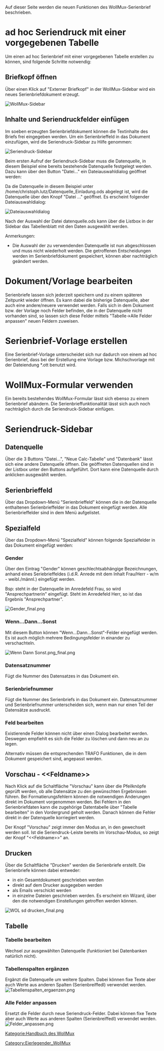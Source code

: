 Auf dieser Seite werden die neuen Funktionen des WollMux-Serienbrief beschrieben.

ad hoc Seriendruck mit einer vorgegebenen Tabelle
=================================================

Um einen ad hoc Serienbrief mit einer vorgegebenen Tabelle erstellen zu können, sind folgende Schritte notwendig:

Briefkopf öffnen
----------------

Über einen Klick auf "Externer Briefkopf" in der WollMux-Sidebar wird ein neues Serienbriefdokument erzeugt.

![](images/Bedienelemente/wollmuxbar.png "WollMux-Sidebar")

Inhalte und Seriendruckfelder einfügen
--------------------------------------

Im soeben erzeugten Serienbriefdokument können die Textinhalte des Briefs frei eingegeben werden. Um ein Serienbrieffeld in das Dokument einzufügen, wird die Seriendruck-Sidebar zu Hilfe genommen:

![](images/Bedienelemente/mailmerge.png "Seriendruck-Sidebar")

Beim ersten Aufruf der Seriendruck-Sidebar muss die Datenquelle, in diesem Beispiel eine bereits bestehende Datenquelle festgelegt werden. Dazu kann über den Button "Datei..." ein Dateiauswahldialog geöffnet werden:

Da die Datenquelle in diesem Beispiel unter /home/christoph.lutz/Datenquelle\_Einladung.ods abgelegt ist, wird die Datenquelle über den Knopf "Datei ..." geöffnet. Es erscheint folgender Dateiauswahldialog:

![](images/Seriendruck/DateiAuswaehlen.png "Dateiauswahldialog")

Nach der Auswahl der Datei datenquelle.ods kann über die Listbox in der Sidebar das Tabellenblatt mit den Daten ausgewählt werden.

Anmerkungen:
- Die Auswahl der zu verwendenden Datenquelle ist nun abgeschlossen und muss nicht wiederholt werden. Die getroffenen Entscheidungen werden im Serienbriefdokument gespeichert, können aber nachträglich geändert werden.

Dokument/Vorlage bearbeiten
===========================

Serienbriefe lassen sich jederzeit speichern und zu einem späteren Zeitpunkt wieder öffnen. Es kann dabei die bisherige Datenquelle, aber auch eine andere/neuere verwendet werden. Falls sich in dem Dokument bzw. der Vorlage noch Felder befinden, die in der Datenquelle nicht vorhanden sind, so lassen sich diese Felder mittels "Tabelle-&gt;Alle Felder anpassen" neuen Feldern zuweisen.

Serienbrief-Vorlage erstellen
=============================

Eine Serienbrief-Vorlage unterscheidet sich nur dadurch von einem ad hoc Serienbrief, dass bei der Erstellung eine Vorlage bzw. Michschvorlage mit der Dateiendung \*.ott benutzt wird.

WollMux-Formular verwenden
==========================

Ein bereits bestehendes WollMux-Formular lässt sich ebenso zu einem Serienbrief abändern. Die Serienbrieffunktionalität lässt sich auch noch nachträglich durch die Seriendruck-Sidebar einfügen.

Seriendruck-Sidebar
=================

Datenquelle
-----------

Über die 3 Buttons "Datei...", "Neue Calc-Tabelle" und "Datenbank" lässt sich eine andere Datenquelle öffnen. Die geöffneten Datenquellen sind in der Listbox unter den Buttons aufgeführt. Dort kann eine Datenquelle durch anklicken ausgewählt werden.


Serienbrieffeld
---------------

Über das Dropdown-Menü "Serienbrieffeld" können die in der Datenquelle enthaltenen Serienbrieffelder in das Dokument eingefügt werden. Alle Serienbrieffelder sind in dem Menü aufgelistet.

Spezialfeld
-----------

Über das Dropdown-Menü "Spezialfeld" können folgende Spezialfelder in das Dokument eingefügt werden:

### Gender

Über den Eintrag "Gender" können geschlechtsabhängige Bezeichnungen, anhand eines Seriebrieffeldes (i.d.R. Anrede mit dem Inhalt Frau/Herr - w/m - weibl./männl.) eingefügt werden.

Bsp: steht in der Datenquelle im Anredefeld Frau, so wird "Ansprechpartnerin" eingefügt. Steht im Anredefeld Herr, so ist das Ergebnis "Ansprechpartner".

![](images/Seriendruck/Gender_final.png "Gender_final.png")

### Wenn...Dann...Sonst

Mit diesem Button können "Wenn...Dann...Sonst"-Felder eingefügt werden. Es ist auch möglich mehrere Bedingungsfelder in einander zu verschachteln.

![](images/Seriendruck/Wenn_Dann_Sonst_final.png "Wenn Dann Sonst.png_final.png")

### Datensatznummer

Fügt die Nummer des Datensatzes in das Dokument ein.

### Serienbriefnummer

Fügt die Nummer des Serienbriefs in das Dokument ein. Datensatznummer und Serienbriefnummer unterscheiden sich, wenn man nur einen Teil der Datensätze ausdruckt.

### Feld bearbeiten

Existierende Felder können nicht über einen Dialog bearbeitet werden. Deswegen empfiehlt es sich die Felder zu löschen und dann neu an zu legen.

Alternativ müssen die entsprechenden TRAFO Funktionen, die in dem Dokument gespeichert sind, angepasst werden.

Vorschau - &lt;&lt;Feldname&gt;&gt;
-----------------------------

Nach Klick auf die Schaltfläche "Vorschau" kann über die Pfeilknöpfe geprüft werden, ob alle Datensätze zu den gewünschten Ergebnissen führen. Bei Formatierungsfehlern können die notwendigen Änderungen direkt im Dokument vorgenommen werden. Bei Fehlern in den Serienbriefdaten kann die zugehörige Datentabelle über "Tabelle bearbeiten" in den Vordergrund geholt werden. Danach können die Fehler direkt in der Datenquelle korriegiert werden.

Der Knopf "Vorschau" zeigt immer den Modus an, in den gewechselt werden soll. Ist die Seriendruck-Leiste bereits im Vorschau-Modus, so zeigt der Knopf "&lt;&lt;Feldname&gt;&gt;" an.

Drucken
-------

Über die Schaltfläche "Drucken" werden die Serienbriefe erstellt. Die Serienbriefe können dabei entweder:
* in ein Gesamtdokument geschrieben werden
* direkt auf dem Drucker ausgegeben werden
* als Emails verschickt werden
* in einzelne Dateien geschrieben werden.
Es erscheint ein Wizard, über den die notwendigen Einstellungen getroffen werden können.

![](images/Seriendruck/drucken.png "WOL sd drucken_final.png")

Tabelle
-------

### Tabelle bearbeiten

Wechsel zur ausgewählten Datenquelle (funktioniert bei Datenbanken natürlich nicht).

### Tabellenspalten ergänzen

Ergänzt die Datenquelle um weitere Spalten. Dabei können fixe Texte aber auch Werte aus anderen Spalten (Serienbreiffedl) verwendet werden.
![](images/Seriendruck/Tabellenspalten_ergaenzen.png "Tabellenspalten_ergaenzen.png")

### Alle Felder anpassen

Ersetzt die Felder durch neue Seriendruck-Felder. Dabei können fixe Texte aber auch Werte aus anderen Spalten (Serienbreiffedl) verwendet werden.
![](images/Seriendruck/Felder_anpassen.png "Felder_anpassen.png")

[Kategorie:Handbuch des WollMux](Kategorie:Handbuch_des_WollMux)

<Category:Eierlegender_WollMux>
